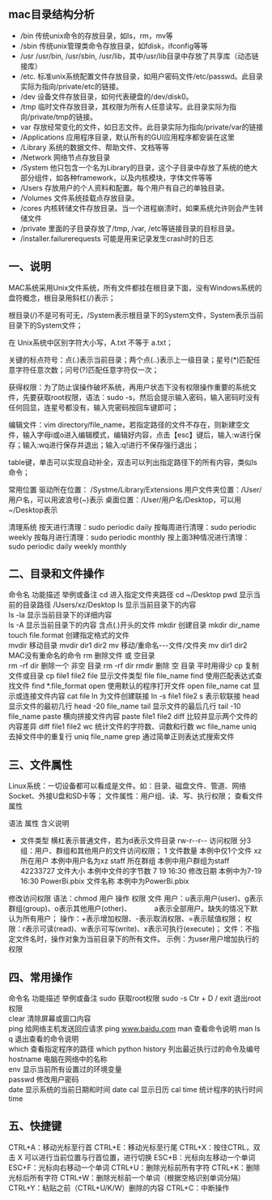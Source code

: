 ## mac目录结构分析
- /bin 传统unix命令的存放目录，如ls，rm，mv等
- /sbin 传统unix管理类命令存放目录，如fdisk，ifconfig等等
- /usr /usr/bin, /usr/sbin, /usr/lib，其中/usr/lib目录中存放了共享库（动态链接库）
- /etc. 标准unix系统配置文件存放目录，如用户密码文件/etc/passwd。此目录实际为指向/private/etc的链接。
- /dev 设备文件存放目录，如何代表硬盘的/dev/disk0。
- /tmp 临时文件存放目录，其权限为所有人任意读写。此目录实际为指向/private/tmp的链接。
- var 存放经常变化的文件，如日志文件。此目录实际为指向/private/var的链接
- /Applications 应用程序目录，默认所有的GUI应用程序都安装在这里
- /Library 系统的数据文件、帮助文件、文档等等
- /Network 网络节点存放目录
- /System 他只包含一个名为Library的目录，这个子目录中存放了系统的绝大部分组件，如各种framework，以及内核模块，字体文件等等
- /Users 存放用户的个人资料和配置。每个用户有自己的单独目录。
- /Volumes 文件系统挂载点存放目录。
- /cores 内核转储文件存放目录。当一个进程崩溃时，如果系统允许则会产生转储文件
- /private 里面的子目录存放了/tmp, /var, /etc等链接目录的目标目录。
- /installer.failurerequests 可能是用来记录发生crash时的日志

## 一、说明
MAC系统采用Unix文件系统，所有文件都挂在根目录下面，没有Windows系统的盘符概念，根目录用斜杠(/)表示；

根目录(/)不是可有可无，/System表示根目录下的System文件，System表示当前目录下的System文件；

在 Unix系统中区别字符大小写，A.txt 不等于 a.txt；

关键的标点符号：点(.)表示当前目录；两个点(..)表示上一级目录；星号(*)匹配任意字符任意次数；问号(?)匹配任意字符仅一次；

获得权限：为了防止误操作破坏系统，再用户状态下没有权限操作重要的系统文件，先要获取root权限，语法：sudo -s，然后会提示输入密码，输入密码时没有任何回显，连星号都没有，输入完密码按回车键即可；

编辑文件：vim directory/file_name，若指定路径的文件不存在，则新建空文件，输入字母i或o进入编辑模式，编辑好内容，点击【esc】键后，输入:w进行保存；输入:wq进行保存并退出；输入:q!进行不保存强行退出；

table键，单击可以实现自动补全，双击可以列出指定路径下的所有内容，类似ls命令；

常用位置
驱动所在位置： /Systme/Library/Extensions
用户文件夹位置：/User/用户名，可以用波浪号(~)表示
桌面位置：/User/用户名/Desktop，可以用~/Desktop表示

清理系统
按天进行清理：sudo periodic daily
按每周进行清理：sudo periodic weekly
按每月进行清理：sudo periodic monthly
按上面3种情况进行清理：sudo periodic daily weekly monthly

## 二、目录和文件操作
命令名	功能描述	举例或备注
cd	进入指定文件夹路径	cd ~/Desktop
pwd	显示当前的目录路径	/Users/xz/Desktop
ls	显示当前目录下的内容	
ls -la	显示当前目录下的详细内容	
ls -A	显示当前目录下的内容	含点(.)开头的文件
mkdir	创建目录	mkdir dir_name
touch file.format	创建指定格式的文件	
mvdir	移动目录	mvdir dir1 dir2
mv	移动/重命名---文件/文件夹	mv dir1 dir2
MAC没有重命名的命令
rm	删除文件 或 空目录	
rm -rf dir	删除一个 非空 目录	rm -rf dir
rmdir	删除 空 目录	平时用得少
cp	复制文件或目录	cp file1 file2
file	显示文件类型	file file_name
find	使用匹配表达式查找文件	find *.file_format
open	使用默认的程序打开文件	open file_name
cat	显示或连接文件内容	cat file
ln	为文件创建联接	ln -s file1 file2
s 表示软联接
head	显示文件的最初几行	head -20 file_name
tail	显示文件的最后几行	tail -10 file_name
paste	横向拼接文件内容	paste file1 file2
diff	比较并显示两个文件的内容差异	diff file1 file2
wc	统计文件的字符数、词数和行数	wc file_name
uniq	去掉文件中的重复行	uniq file_name
grep	通过简单正则表达式搜索文件


## 三、文件属性
Linux系统：一切设备都可以看成是文件。如：目录、磁盘文件、管道、网络Socket、外接U盘和SD卡等；
文件属性：用户组、读、写、执行权限；
查看文件属性

语法	属性	含义说明
-	文件类型	横杠表示普通文件，若为d表示文件目录
rw-r--r--	访问权限	分3组：用户、群组和其他用户的文件访问权限；
1	文件数量	本例中仅1个文件
xz	所在用户	本例中用户名为xz
staff	所在群组	本例中用户群组为staff
42233727	文件大小	本例中文件的字节数
7 19 16:30	修改日期	本例中为7-19 16:30
PowerBi.pbix	文件名称	本例中为PowerBi.pbix


修改访问权限
语法：chmod 用户 操作 权限 文件
用户：u表示用户(user)、g表示群组(group)、o表示其他用户(other)、
   a表示全部用户。缺失的情况下默认为所有用户；
操作：+表示增加权限、-表示取消权限、=表示赋值权限；
权限：r表示可读(read)、w表示可写(write)、x表示可执行(execute)；
文件：不指定文件名时，操作对象为当前目录下的所有文件。
示例：为user用户增加执行的权限


## 四、常用操作
命令名	功能描述	举例或备注
sudo	获取root权限	sudo -s
Ctr + D / exit	退出root权限	
clear	清除屏幕或窗口内容	
ping	给网络主机发送回应请求	ping www.baidu.com
man	查看命令说明	man ls
q	退出查看的命令说明	
which	查看指定程序的路径	which python
history	列出最近执行过的命令及编号	
hostname	电脑在网络中的名称	
env	显示当前所有设置过的环境变量	
passwd	修改用户密码	
date	显示系统的当前日期和时间	date
cal	显示日历	cal
time	统计程序的执行时间	time

## 五、快捷键
CTRL+A：移动光标至行首
CTRL+E：移动光标至行尾
CTRL+X：按住CTRL，双击 X 可以进行当前位置与行首位置，进行切换
ESC+B：光标向左移动一个单词
ESC+F：光标向右移动一个单词
CTRL+U：删除光标前所有字符
CTRL+K：删除光标后所有字符
CTRL+W：删除光标前一个单词（根据空格识别单词分隔）
CTRL+Y：粘贴之前（CTRL+U/K/W）删除的内容
CTRL+C：中断操作